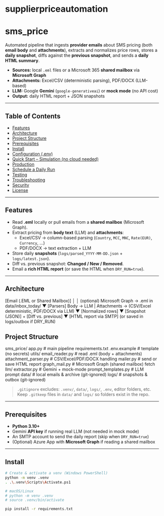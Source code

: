 # supplierpriceautomation

# sms_price

Automated pipeline that ingests **provider emails** about SMS pricing (both **email body** and **attachments**), extracts and normalizes price rows, stores a **daily snapshot**, diffs against the **previous snapshot**, and sends a **daily HTML summary**.

- **Sources:** local `.eml` files or a Microsoft 365 **shared mailbox** via **Microsoft Graph**
- **Attachments:** Excel/CSV (deterministic parsing), PDF/DOCX (LLM-based)
- **LLM:** Google **Gemini** (`google-generativeai`) or **mock mode** (no API cost)
- **Output:** daily HTML report + JSON snapshots

---

## Table of Contents
- [Features](#features)
- [Architecture](#architecture)
- [Project Structure](#project-structure)
- [Prerequisites](#prerequisites)
- [Install](#install)
- [Configuration (.env)](#configuration-env)
- [Quick Start – Simulation (no cloud needed)](#quick-start--simulation-no-cloud-needed)
- [Production](#production)
- [Schedule a Daily Run](#schedule-a-daily-run)
- [Testing](#testing)
- [Troubleshooting](#troubleshooting)
- [Security](#security)
- [License](#license)

---

## Features
- Read **.eml** locally or pull emails from a **shared mailbox** (Microsoft Graph).
- Extract pricing from **body text** (LLM) and **attachments**:
  - Excel/CSV → column-based parsing (`Country`, `MCC`, `MNC`, `Rate(EUR)`, `Currency`, …)
  - PDF/DOCX → text extraction + LLM
- Store daily **snapshots** (`logs/parsed_YYYY-MM-DD.json` + `logs/latest.json`).
- Diff vs. previous snapshot: **Changed / New / Removed**.
- Email a **rich HTML report** (or save the HTML when `DRY_RUN=true`).

---

## Architecture
[Email (.EML or Shared Mailbox)]
│
│ (optional) Microsoft Graph → .eml in data/inbox_today/
▼
[Parsers] Body → LLM | Attachments → (CSV/Excel deterministic, PDF/DOCX via LLM)
▼
[Normalized rows]
▼
[Snapshot (JSON)] + [Diff vs. previous]
▼
[HTML report via SMTP] (or saved in logs/outbox if DRY_RUN)


## Project Structure
sms_price/
app.py # main pipeline
requirements.txt
.env.example # template (no secrets)
utils/
email_reader.py # read .eml (body + attachments)
attachment_parser.py # CSV/Excel/PDF/DOCX handling
mailer.py # send or save HTML report
graph_mail.py # Microsoft Graph (shared mailbox) fetch
llm/
extractor.py # Gemini + mock-mode
prompt_templates.py # LLM prompt
data/ # local emails & archive (git-ignored)
logs/ # snapshots & outbox (git-ignored)



> `.gitignore` excludes: `.venv/`, `data/`, `logs/`, `.env`, editor folders, etc. Keep `.gitkeep` files in `data/` and `logs/` so folders exist in the repo.

---

## Prerequisites
- **Python 3.10+**
- Gemini **API key** if running real LLM (not needed in mock mode)
- An SMTP account to send the daily report (skip when `DRY_RUN=true`)
- (Optional) Azure App with **Microsoft Graph** if reading a shared mailbox

---

## Install

```bash
# Create & activate a venv (Windows PowerShell)
python -m venv .venv
. .\.venv\Scripts\Activate.ps1

# macOS/Linux
# python -m venv .venv
# source .venv/bin/activate

pip install -r requirements.txt
